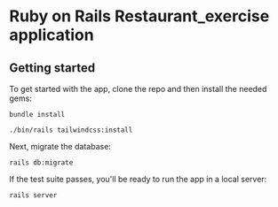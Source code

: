 # Ruby on Rails Restaurant_exercise application
## Getting started
To get started with the app, clone the repo and then install the needed gems:
```
bundle install
```
```
./bin/rails tailwindcss:install
```
Next, migrate the database:
```
rails db:migrate
```
If the test suite passes, you'll be ready to run the app in a local server:
```
rails server
```
